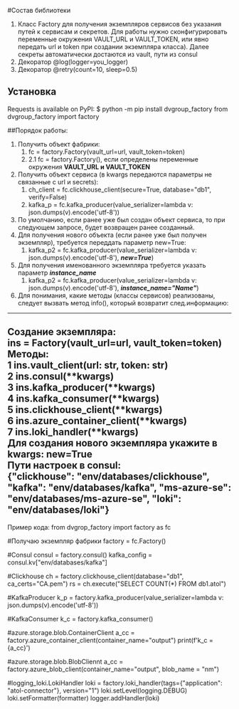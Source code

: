 #Состав библиотеки
1. Класс Factory для получения экземпляров сервисов без указания путей к сервисам и секретов. Для работы нужно сконфигурировать переменные окружения VAULT_URL и VAULT_TOKEN, или явно передать url и token при создании экземпляра класса). Далее секреты автоматически достаются из vault, пути из consul
2. Декоратор @log(logger=you_logger)
3. Декоратор @retry(count=10, sleep=0.5)
## Установка
Requests is available on PyPI:
$ python -m pip install dvgroup_factory
from dvgroup_factory import factory

##Порядок работы:
1. Получить объект фабрики:
   1. fc = factory.Factory(vault_url=url, vault_token=token)
   2. 2.1 fc = factory.Factory(), если определены переменные окружения **VAULT_URL и VAULT_TOKEN**
2. Получить объект сервиса (в kwargs передаются параметры не связанные с url и secrets):
   1. ch_client = fc.clickhouse_client(secure=True, database="db1", verify=False)
   2. kafka_p = fc.kafka_producer(value_serializer=lambda v: json.dumps(v).encode('utf-8'))
3. По умолчанию, если ранее уже был создан объект сервиса, то при следующем запросе, будет возвращен ранее созданный.
4. Для получения нового объекта (если ранее уже был получен экземпляр), требуется переддать параметр new=True: 
   1. kafka_p2 = fc.kafka_producer(value_serializer=lambda v: json.dumps(v).encode('utf-8'), ***new=True***)
5. Для получения именованного экземпляра требуется указать параметр ***instance_name***
   1. kafka_p2 = fc.kafka_producer(value_serializer=lambda v: json.dumps(v).encode('utf-8'), ***instance_name="Name"***)
6. Для понимания, какие методы (классы сервисов) реализованы, следует вызвать метод info(), который возвратит след.информацию:
---------------------------------------------------------------------------------   
Создание экземпляра:\
    ins = Factory(vault_url=url, vault_token=token)\
Методы: \
   1 ins.vault_client(url: str, token: str)\
   2 ins.consul(**kwargs)\
   3 ins.kafka_producer(**kwargs)\
   4 ins.kafka_consumer(**kwargs)\
   5 ins.clickhouse_client(**kwargs)\
   6 ins.azure_container_client(**kwargs)\
   7 ins.loki_handler(**kwargs)\
Для создания нового экземпляра укажите в kwargs: new=True\
Пути настроек в consul:\
   {"clickhouse": "env/databases/clickhouse", "kafka": "env/databases/kafka", "ms-azure-se": "env/databases/ms-azure-se", "loki": "env/databases/loki"}
----------------------------------------------------------------------------------
Пример кода:
from dvgrop_factory import factory as fc

#Получаю экземпляр фабрики
factory = fc.Factory()

#Consul
consul = factory.consul()
kafka_config = consul.kv["env/databases/kafka"]

#Clickhouse
ch = factory.clickhouse_client(database="db1", ca_certs="CA.pem")
rs = ch.execute("SELECT COUNT(*) FROM db1.atol")

#KafkaProducer
k_p = factory.kafka_producer(value_serializer=lambda v: json.dumps(v).encode('utf-8'))

#KafkaConsumer
k_c = factory.kafka_consumer()

#azure.storage.blob.ContainerClient
a_cc = factory.azure_container_client(container_name="output")
print(f'k_c = {a_cc}')

#azure.storage.blob.BlobCliennt
a_cc = factory.azure_blob_client(container_name="output", blob_name = "nm")

#logging_loki.LokiHandler
loki = factory.loki_handler(tags={"application": "atol-connector"}, version="1")
loki.setLevel(logging.DEBUG)
loki.setFormatter(formatter)
logger.addHandler(loki)
